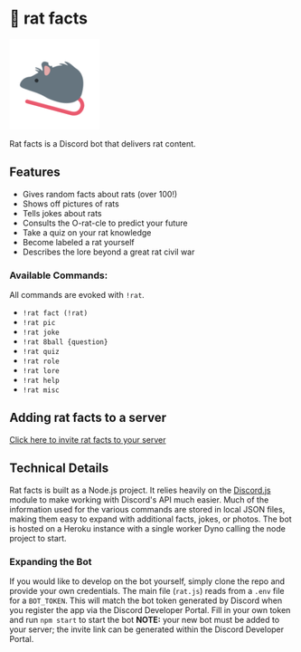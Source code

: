 # 🐀 rat facts

![Image of rat emoji](https://github.com/RileyAbr/rat-facts-Discord-Bot/blob/master/rat_logo.png)

Rat facts is a Discord bot that delivers rat content.

## Features

-   Gives random facts about rats (over 100!)
-   Shows off pictures of rats
-   Tells jokes about rats
-   Consults the O-rat-cle to predict your future
-   Take a quiz on your rat knowledge
-   Become labeled a rat yourself
-   Describes the lore beyond a great rat civil war

### Available Commands:

All commands are evoked with `!rat`.

-   `!rat fact (!rat)`
-   `!rat pic`
-   `!rat joke`
-   `!rat 8ball {question}`
-   `!rat quiz`
-   `!rat role`
-   `!rat lore`
-   `!rat help`
-   `!rat misc`

## Adding rat facts to a server

[Click here to invite rat facts to your server](https://discord.com/api/oauth2/authorize?client_id=717512371312132188&permissions=130048&scope=bot)

## Technical Details

Rat facts is built as a Node.js project. It relies heavily on the [Discord.js](https://discord.js.org/#/) module to make working with Discord's API much easier. Much of the information used for the various commands are stored in local JSON files, making them easy to expand with additional facts, jokes, or photos. The bot is hosted on a Heroku instance with a single worker Dyno calling the node project to start.

### Expanding the Bot

If you would like to develop on the bot yourself, simply clone the repo and provide your own credentials. The main file (`rat.js`) reads from a `.env` file for a `BOT_TOKEN`. This will match the bot token generated by Discord when you register the app via the Discord Developer Portal. Fill in your own token and run `npm start` to start the bot **NOTE:** your new bot must be added to your server; the invite link can be generated within the Discord Developer Portal.
